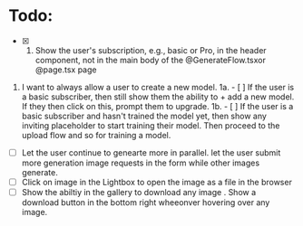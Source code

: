 # Todo:

- [x] 1. Show the user's subscription, e.g., basic or Pro, in the header component, not in the main body of the @GenerateFlow.tsxor @page.tsx page
1. I want to always allow a user to create a new model. 
1a. - [ ] If the user is a basic subscriber, then still show them the ability to + add a new model. If they then click on this, prompt them to upgrade.
1b. - [ ] If the user is a basic subscriber and hasn't trained the model yet, then show any inviting placeholder to start training their model. Then proceed to the upload flow and so for training a model.


- [ ]  Let the user continue to genearte more in parallel. let the user submit more generation image requests in the form while other images generate. 
- [ ]  Click on image in the Lightbox to open the image as a file in the browser
- [ ]  Show the abiltiy in the gallery to download any image . Show a download button in the bottom right wheeonver hovering over any image.